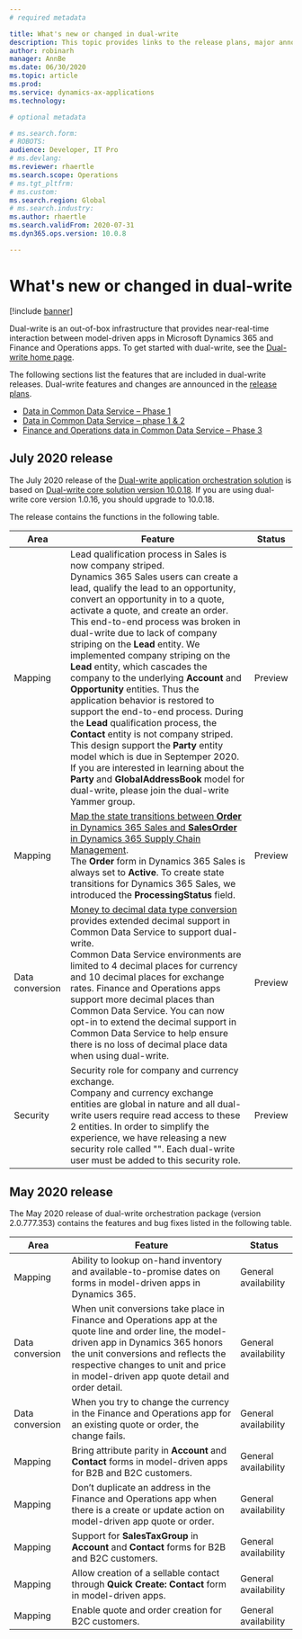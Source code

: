 ```yaml
---
# required metadata

title: What's new or changed in dual-write
description: This topic provides links to the release plans, major announcements, and documentation for dual-write.
author: robinarh
manager: AnnBe
ms.date: 06/30/2020
ms.topic: article
ms.prod: 
ms.service: dynamics-ax-applications
ms.technology: 

# optional metadata

# ms.search.form: 
# ROBOTS: 
audience: Developer, IT Pro
# ms.devlang:
ms.reviewer: rhaertle
ms.search.scope: Operations
# ms.tgt_pltfrm: 
# ms.custom: 
ms.search.region: Global
# ms.search.industry: 
ms.author: rhaertle
ms.search.validFrom: 2020-07-31
ms.dyn365.ops.version: 10.0.8

---
```


# What's new or changed in dual-write

[!include [banner](../../includes/banner.md)]

Dual-write is an out-of-box infrastructure that provides near-real-time interaction between model-driven apps in Microsoft Dynamics 365 and Finance and Operations apps. To get started with dual-write, see the [Dual-write home page](dual-write-home-page.md).

The following sections list the features that are included in dual-write releases. Dual-write features and changes are announced in the [release plans](https://go.microsoft.com/fwlink/?linkid=2010158).

+ [Data in Common Data Service – Phase 1](https://docs.microsoft.com/en-us/dynamics365-release-plan/2019wave2/finance-operations-crossapp-capabilities/data-common-data-service-phase-1)
+ [Data in Common Data Service – phase 1 & 2](https://docs.microsoft.com/en-us/dynamics365-release-plan/2020wave1/finance-operations-crossapp-capabilities/data-common-data-service-phase-1-2)
+ [Finance and Operations data in Common Data Service – Phase 3](https://docs.microsoft.com/en-us/dynamics365-release-plan/2020wave2/finance-operations/finance-operations-crossapp-capabilities/finance-operations-data-common-data-service-phase-3)

## July 2020 release

The July 2020 release of the [Dual-write application orchestration solution](https://appsource.microsoft.com/en-us/product/dynamics-365/mscrm.finance-and-operations-with-common-data-service) is based on [Dual-write core solution version 10.0.18](https://appsource.microsoft.com/en-us/product/dynamics-365/mscrm.msft-d365-dual-write). If you are using dual-write core version 1.0.16, you should upgrade to 10.0.18. 

The release contains the functions in the following table. 

| Area | Feature |Status |
|------|---------|-------|
| Mapping | Lead qualification process in Sales is now company striped.<br>Dynamics 365 Sales users can create a lead, qualify the lead to an opportunity, convert an opportunity in to a quote, activate a quote, and create an order. This end-to-end process was broken in dual-write due to lack of company striping on the **Lead** entity. We implemented company striping on the **Lead** entity, which cascades the company to the underlying **Account** and **Opportunity** entities. Thus the application behavior is restored to support the end-to-end process. During the **Lead** qualification process, the **Contact** entity is not company striped. This design support the **Party** entity model which is due in Septemper 2020. If you are interested in learning about the **Party** and **GlobalAddressBook** model for dual-write, please join the dual-write Yammer group. | Preview |
| Mapping | [Map the state transitions between **Order** in Dynamics 365 Sales and **SalesOrder** in Dynamics 365 Supply Chain Management](sales-status-map.md).<br>The **Order** form in Dynamics 365 Sales is always set to **Active**. To create state transitions for Dynamics 365 Sales, we introduced the **ProcessingStatus** field. |   Preview   |  
| Data conversion | [Money to decimal data type conversion](currrency-decimal-places.md) provides extended decimal support in Common Data Service to support dual-write.<br>Common Data Service environments are limited to 4 decimal places for currency and 10 decimal places for exchange rates. Finance and Operations apps support more decimal places than Common Data Service. You can now opt-in to extend the decimal support in Common Data Service to help ensure there is no loss of decimal place data when using dual-write. | Preview |
| Security | Security role for company and currency exchange.<br>Company and currency exchange entities are global in nature and all dual-write users require read access to these 2 entities. In order to simplify the experience, we have releasing a new security role called "". Each dual-write user must be added to this security role.   | Preview |


## May 2020 release

The May 2020 release of dual-write orchestration package (version 2.0.777.353) contains the features and bug fixes listed in the following table.

| Area | Feature |Status |
|------|---------|-------|
| Mapping | Ability to lookup on-hand inventory and available-to-promise dates on forms in model-driven apps in Dynamics 365. | General availability |
| Data conversion | 	When unit conversions take place in Finance and Operations app at the quote line and order line, the model-driven app in Dynamics 365 honors the unit conversions and reflects the respective changes to unit and price in model-driven app quote detail and order detail. | General availability |
| Data conversion | 	When you try to change the currency in the Finance and Operations app for an existing quote or order, the change fails.   | General availability |
| Mapping | Bring attribute parity in **Account** and **Contact** forms in model-driven apps for B2B and B2C customers.  | General availability |
| Mapping | Don’t duplicate an address in the Finance and Operations app when there is a create or update action on model-driven app quote or order.  | General availability |
| Mapping | Support for **SalesTaxGroup** in **Account** and **Contact** forms for B2B and B2C customers. | General availability |
| Mapping | Allow creation of a sellable contact through **Quick Create: Contact** form in model-driven apps. | General availability |
| Mapping | Enable quote and order creation for B2C customers. | General availability |


